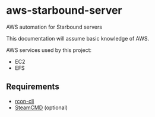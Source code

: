 # aws-starbound-server
AWS automation for Starbound servers

This documentation will assume basic knowledge of AWS.

AWS services used by this project:
- EC2
- EFS

## Requirements
- [rcon-cli](https://github.com/itzg/rcon-cli)
- [SteamCMD](https://developer.valvesoftware.com/wiki/SteamCMD) (optional)
